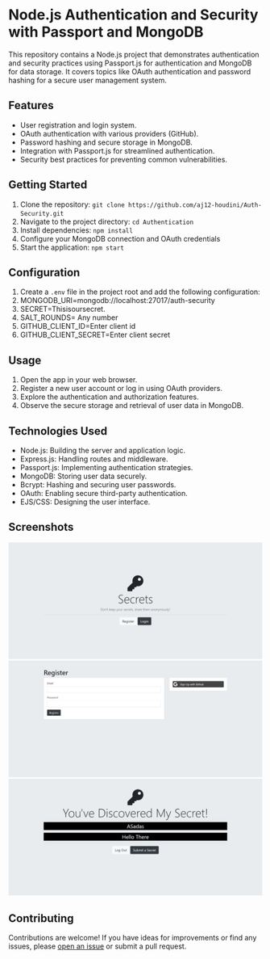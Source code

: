 # Node.js Authentication and Security with Passport and MongoDB

This repository contains a Node.js project that demonstrates authentication and security practices using Passport.js for authentication and MongoDB for data storage. It covers topics like OAuth authentication and password hashing for a secure user management system.

## Features

- User registration and login system.
- OAuth authentication with various providers (GitHub).
- Password hashing and secure storage in MongoDB.
- Integration with Passport.js for streamlined authentication.
- Security best practices for preventing common vulnerabilities.

## Getting Started

1. Clone the repository: `git clone https://github.com/aj12-houdini/Auth-Security.git`
2. Navigate to the project directory: `cd Authentication`
3. Install dependencies: `npm install`
4. Configure your MongoDB connection and OAuth credentials
5. Start the application: `npm start`

## Configuration

1. Create a `.env` file in the project root and add the following configuration:
2. MONGODB_URI=mongodb://localhost:27017/auth-security
3. SECRET=Thisisoursecret.
4. SALT_ROUNDS= Any number
5. GITHUB_CLIENT_ID=Enter client id
6. GITHUB_CLIENT_SECRET=Enter client secret

## Usage

1. Open the app in your web browser.
2. Register a new user account or log in using OAuth providers.
3. Explore the authentication and authorization features.
4. Observe the secure storage and retrieval of user data in MongoDB.

## Technologies Used

- Node.js: Building the server and application logic.
- Express.js: Handling routes and middleware.
- Passport.js: Implementing authentication strategies.
- MongoDB: Storing user data securely.
- Bcrypt: Hashing and securing user passwords.
- OAuth: Enabling secure third-party authentication.
- EJS/CSS: Designing the user interface.

## Screenshots

![Screenshot 1](public/Screenshots/Screenshot1.jpg)
![Screenshot 2](public/Screenshots//Screenshot2.jpg)
![Screenshot 3](public/Screenshots/Screenshot3.jpg)

## Contributing

Contributions are welcome! If you have ideas for improvements or find any issues, please [open an issue](https://github.com/aj12-houdini/Auth-Security/issues) or submit a pull request.
